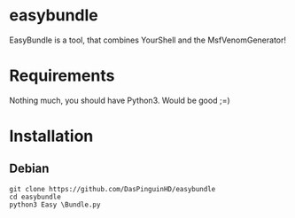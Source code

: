 # easybundle
EasyBundle is a tool, that combines YourShell and the MsfVenomGenerator!

# Requirements
Nothing much, you should have Python3. Would be good ;=)

# Installation
## Debian
```
git clone https://github.com/DasPinguinHD/easybundle
cd easybundle
python3 Easy \Bundle.py
```
